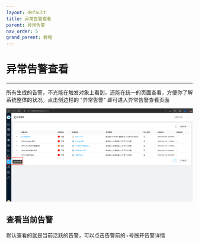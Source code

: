 ```yaml
---
layout: default
title: 异常告警查看
parent: 异常告警
nav_order: 5
grand_parent: 教程
---
```


# 异常告警查看

---

所有生成的告警，不光能在触发对象上看到，还能在统一的页面查看，方便你了解系统整体的状况。点击侧边栏的 "异常告警" 即可进入异常告警查看页面

![](/assets/images/tutorial/alert/alert-view.png)

## 查看当前告警

默认查看的就是当前活跃的告警，可以点击告警前的+号展开告警详情

